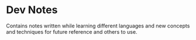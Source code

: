 Dev Notes
=======

Contains notes written while learning different languages and new concepts and techniques for future reference and others to use.
